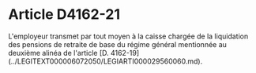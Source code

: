# Article D4162-21

 

<div align="left">
  L'employeur transmet par tout moyen à la caisse chargée de la liquidation des pensions de retraite de base du régime général mentionnée au deuxième alinéa de l'article [D. 4162-19](../LEGITEXT000006072050/LEGIARTI000029560060.md).<br /> <br /> <br />